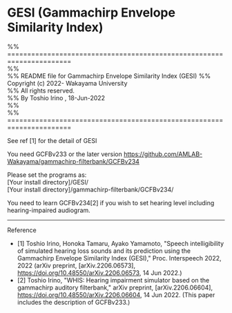 # GESI   (Gammachirp Envelope Similarity Index)  

%% ======================================================================  
%%  
%% README file for Gammachirp Envelope Similarity Index (GESI) 
%% Copyright (c) 2022-  Wakayama University  
%% All rights reserved.  
%% By Toshio Irino , 18-Jun-2022  
%%  
%% ======================================================================  
  
See ref [1] for the detail of GESI  

You need GCFBv233 or the later version
    https://github.com/AMLAB-Wakayama/gammachirp-filterbank/GCFBv234

Please set the programs as:  
    [Your install directory]/GESI/  
    [Your install directory]/gammachirp-filterbank/GCFBv234/  


You need to learn GCFBv234[2] if you wish to set hearing level including hearing-impaired audiogram.
  

---  
Reference  
- [1] Toshio Irino, Honoka Tamaru, Ayako Yamamoto, "Speech intelligibility of simulated hearing loss sounds and its prediction using the Gammachirp Envelope Similarity Index (GESI)," Proc. Interspeech 2022, 2022 (arXiv preprint, [arXiv.2206.06573], https://doi.org/10.48550/arXiv.2206.06573, 14 Jun 2022.)
- [2] Toshio Irino, "WHIS: Hearing impairment simulator based on the gammachirp auditory filterbank," arXiv preprint, [arXiv.2206.06604], 
https://doi.org/10.48550/arXiv.2206.06604, 14 Jun 2022. (This paper includes the description of GCFBv233.)


  